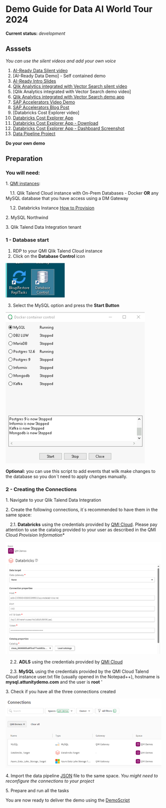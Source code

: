 # Demo Guide for Data AI World Tour 2024
**Current status:** *development*

## Asssets
*You can use the silent videos and add your own voice*
1. [AI-Ready Data Silent video](https://qliktechnologies365.sharepoint.com/:v:/r/sites/QlikPartnerEngineering/Shared%20Documents/Partners/Databricks/DAIS%20Tour/Videos/DAIS%20Tour%20-%20AI%20Ready%20Data%20silent%20video.mp4?csf=1&web=1&e=AreTFX)
2. [AI-Ready Data Demo] - Self contained demo
3. [AI-Ready Intro Slides](https://qliktechnologies365-my.sharepoint.com/:p:/r/personal/cuv_qlik_com1/Documents/2024-%20Qlik%20Databricks%20AI%20Tour%20.pptx?d=wc17d44efc5ac455ea389b883d723e252&csf=1&web=1&e=EcURER)
4. [Qlik Analytics integrated with Vector Search silent video](https://qliktechnologies365.sharepoint.com/:v:/r/sites/QlikPartnerEngineering/Shared%20Documents/Partners/Databricks/DAIS%20Tour/Videos/DAIS%20Tour%20-%20Qlik%20Analytics%20with%20Vector%20Search%20silent%20video.mp4?csf=1&web=1&e=hQ4F0L)
5. [Qlik Analytics integrated with Vector Search demo video]
6. [Qlik Analytics integrated with Vector Search demo app](https://partner-engineering-saas.us.qlikcloud.com/sense/app/51821a53-b221-4832-9b58-4f1abe228832)
7. [SAP Accelerators Video Demo](https://qliktechnologies365-my.sharepoint.com/:v:/r/personal/cuv_qlik_com1/Documents/file%20transfer/SAP%20Accelerators%20Databricks.mp4?csf=1&web=1&e=v4sHno)
8. [SAP Accelerators Blog Post](https://www.qlik.com/blog/7-easy-steps-to-accelerate-sap-data-replication-in-real-time-in-databricks)
9. [Databricks Cost Explorer video]
10. [Databricks Cost Explorer App](https://partner-engineering-saas.us.qlikcloud.com/sense/app/45caed3d-4a37-4541-9528-c592fc337dc0/overview)
11. [Databricks Cost Explorer App - Download](../src/qvf/Databricks%20Cost%20Explorer.qvf)
12. [Databricks Cost Explorer App - Dashboard Screenshot](../src/img/Cost%20Explorer.jpeg)
13. [Data Pipeline Project](Databricks%20AI%20Tour_Data%20pipeline_Databricks.json)



**Do your own demo**

## Preparation

### You will need:
 
1\. [QMI instances](https://qmicloud.qliktech.com/): 

&emsp;1.1\. Qlik Talend Cloud instance with On-Prem Databases - Docker  **OR** any MySQL database that you have access using a DM Gateway

&emsp;1.2\. Databricks Instance [How to Provision](Provision/1-QMI-Databricks.md)
    
2\. MySQL Northwind 

3\. Qlik Talend Data Integration tenant
 

### 1 - Database start

1. RDP to your QMI Qlik Talend Cloud instance
2. Click on the **Database Control** icon

![image info](img/QMI003.png)

3. Select the MySQL option and press the **Start Button**

![image info](img/QMI004.png)   


**Optional:** you can use this script to add events that wilk make changes to the database so you don´t need to apply changes manually.


### 2 - Creating the Connections

1\. Navigate to your Qlik Talend Data Integration

2\. Create the following connections, it´s recommended to have them in the same space:

&emsp;2.1\. **Databricks** using the credentials provided by [QMI Cloud](https://qmicloud.qliktech.com/provisions). Please pay attention to use the catalog provided to your user as described in the QMI Cloud *Provision Information**

![image info](img/Databricks001.png)


&emsp;2.2\. **ADLS** using the credentials provided by [QMI Cloud](https://qmicloud.qliktech.com/provisions) 

&emsp;2.3\. **MySQL** using the credentials provided by the QMI Cloud Talend Cloud instance user.txt file (usually opened in the Notepad++), hostname is **mysql.attunitydemo.com** and the user is **root** 
'

3\. Check if you have all the three connections created

![image info](img/Connections.png)


4\. Import the data pipeline [JSON](Data%20AI%20World%20Tour%202024.json) file to the same space. *You might need to reconfigure the connections to your project*

5\. Prepare and run all the tasks

You are now ready to deliver the demo using the [DemoScript](DemoScript.md)
